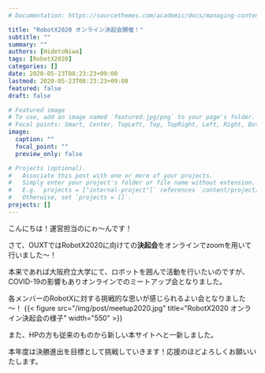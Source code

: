 ```yaml
---
# Documentation: https://sourcethemes.com/academic/docs/managing-content/

title: "RobotX2020 オンライン決起会開催！"
subtitle: ""
summary: ""
authors: [HidetoNiwa]
tags: [RobotX2020]
categories: []
date: 2020-05-23T08:23:23+09:00
lastmod: 2020-05-23T08:23:23+09:00
featured: false
draft: false

# Featured image
# To use, add an image named `featured.jpg/png` to your page's folder.
# Focal points: Smart, Center, TopLeft, Top, TopRight, Left, Right, BottomLeft, Bottom, BottomRight.
image:
  caption: ""
  focal_point: ""
  preview_only: false

# Projects (optional).
#   Associate this post with one or more of your projects.
#   Simply enter your project's folder or file name without extension.
#   E.g. `projects = ["internal-project"]` references `content/project/deep-learning/index.md`.
#   Otherwise, set `projects = []`.
projects: []
---
```


こんにちは！運営担当のにゎ～んです！

さて、OUXTではRobotX2020に向けての**決起会**をオンラインでzoomを用いて行いました～！

本来であれば大阪府立大学にて、ロボットを囲んで活動を行いたいのですが、COVID-19の影響もありオンラインでのミートアップ会となりました。

各メンバーのRobotXに対する挑戦的な思いが感じられるよい会となりました～！
{{< figure src="/img/post/meetup2020.jpg" title="RobotX2020 オンライン決起会の様子" width="550" >}}

また、HPの方も従来のものから新しい本サイトへと一新しました。

本年度は決勝進出を目標として挑戦していきます！応援のほどよろしくお願いいたします。
